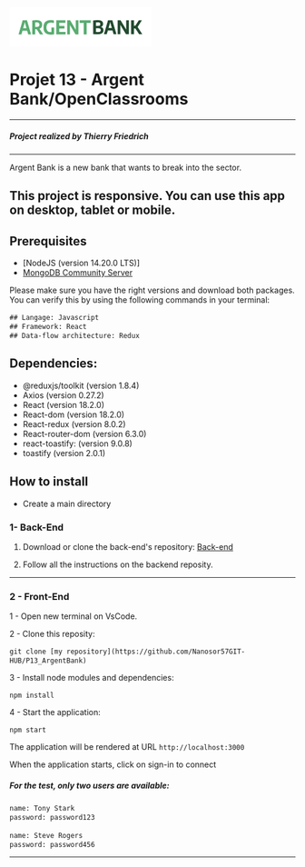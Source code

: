 <img src='./public/img/argentBankLogo.png' width="250" />


# Projet 13 - Argent Bank/OpenClassrooms
--- 
##### Project realized by Thierry Friedrich
----
Argent Bank is a new bank that wants to break into the sector.

This project is responsive. You can use this app on desktop, tablet or mobile.
----

## Prerequisites

- [NodeJS (version 14.20.0 LTS)]
- [MongoDB Community Server](https://www.mongodb.com/try/download/community)

Please make sure you have the right versions and download both packages. You can verify this by using the following commands in your terminal:

```
## Langage: Javascript
## Framework: React
## Data-flow architecture: Redux

```

## Dependencies:

- @reduxjs/toolkit (version 1.8.4)
- Axios (version 0.27.2)
- React (version 18.2.0)
- React-dom (version 18.2.0)
- React-redux (version 8.0.2)
- React-router-dom (version 6.3.0)
- react-toastify: (version 9.0.8)
- toastify (version 2.0.1)


## How to install

- Create a main directory

### 1- Back-End

1. Download or clone the back-end's repository: [Back-end](https://github.com/OpenClassrooms-Student-Center/Project-10-Bank-API)

2. Follow all the instructions on the backend reposity.

<hr/>

### 2 - Front-End

1 - Open new terminal on VsCode.

2 - Clone this reposity:

```
git clone [my repository](https://github.com/Nanosor57GIT-HUB/P13_ArgentBank)
```

3 - Install node modules and dependencies:

```
npm install
```

4 - Start the application:

```
npm start
```

The application will be rendered at URL `http://localhost:3000`

When the application starts, click on sign-in to connect

##### For the test, only two users are available:

```
name: Tony Stark
password: password123

name: Steve Rogers
password: password456

```

<hr/>



